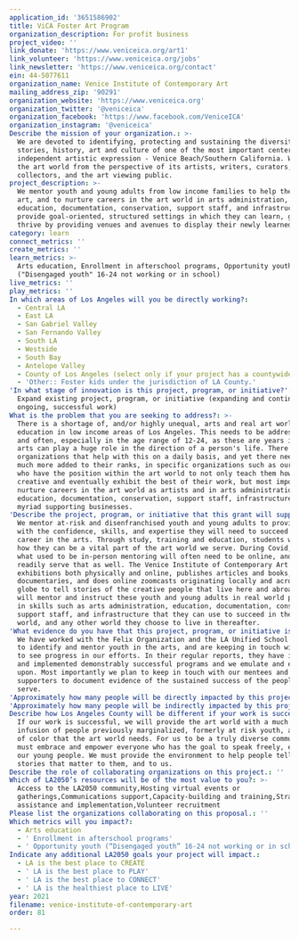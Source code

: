 ```yaml
---
application_id: '3651586902'
title: ViCA Foster Art Program
organization_description: For profit business
project_video: ''
link_donate: 'https://www.veniceica.org/art1'
link_volunteer: 'https://www.veniceica.org/jobs'
link_newsletter: 'https://www.veniceica.org/contact'
ein: 44-5077611
organization_name: Venice Institute of Contemporary Art
mailing_address_zip: '90291'
organization_website: 'https://www.veniceica.org'
organization_twitter: '@veniceica'
organization_facebook: 'https://www.facebook.com/VeniceICA'
organization_instagram: '@veniceica'
Describe the mission of your organization.: >-
  We are devoted to identifying, protecting and sustaining the diversity, unique
  stories, history, art and culture of one of the most important centers of
  independent artistic expression - Venice Beach/Southern California. We present
  the art world from the perspective of its artists, writers, curators,
  collectors, and the art viewing public.
project_description: >-
  We mentor youth and young adults from low income families to help them make
  art, and to nurture careers in the art world in arts administration,
  education, documentation, conservation, support staff, and infrastructure. We
  provide goal-oriented, structured settings in which they can learn, grow, and
  thrive by providing venues and avenues to display their newly learned skills.
category: learn
connect_metrics: ''
create_metrics: ''
learn_metrics: >-
  Arts education, Enrollment in afterschool programs, Opportunity youth
  ("Disengaged youth" 16-24 not working or in school)
live_metrics: ''
play_metrics: ''
In which areas of Los Angeles will you be directly working?:
  - Central LA
  - East LA
  - San Gabriel Valley
  - San Fernando Valley
  - South LA
  - Westside
  - South Bay
  - Antelope Valley
  - County of Los Angeles (select only if your project has a countywide benefit)
  - 'Other:: Foster kids under the jurisdiction of LA County.'
'In what stage of innovation is this project, program, or initiative?': >-
  Expand existing project, program, or initiative (expanding and continuing
  ongoing, successful work)
What is the problem that you are seeking to address?: >-
  There is a shortage of, and/or highly unequal, arts and real art world
  education in low income areas of Los Angeles. This needs to be addressed early
  and often, especially in the age range of 12-24, as these are years in which
  arts can play a huge role in the direction of a person's life. There are some
  organizations that help with this on a daily basis, and yet there needs to be
  much more added to their ranks, in specific organizations such as ourselves
  who have the position within the art world to not only teach them how to be
  creative and eventually exhibit the best of their work, but most importantly
  nurture careers in the art world as artists and in arts administration,
  education, documentation, conservation, support staff, infrastructure, and the
  myriad supporting businesses.
'Describe the project, program, or initiative that this grant will support to address the problem identified.': >-
  We mentor at-risk and disenfranchised youth and young adults to provide them
  with the confidence, skills, and expertise they will need to succeed in a
  career in the arts. Through study, training and education, students will learn
  how they can be a vital part of the art world we serve. During Covid, many of
  what used to be in-person mentoring will often need to be online, and we can
  readily serve that as well. The Venice Institute of Contemporary Art presents
  exhibitions both physically and online, publishes articles and books, creates
  documentaries, and does online zoomcasts originating locally and across the
  globe to tell stories of the creative people that live here and abroad. We
  will mentor and instruct these youth and young adults in real world projects
  in skills such as arts administration, education, documentation, conservation,
  support staff, and infrastructure that they can use to succeed in the art
  world, and any other world they choose to live in thereafter.
'What evidence do you have that this project, program, or initiative is or will be successful, and how will you define and measure success?': >-
  We have worked with the Felix Organization and the LA Unified School District
  to identify and mentor youth in the arts, and are keeping in touch with them
  to see progress in our efforts. In their regular reports, they have identified
  and implemented demonstrably successful programs and we emulate and expand
  upon. Most importantly we plan to keep in touch with our mentees and
  supporters to document evidence of the sustained success of the people we
  serve.
'Approximately how many people will be directly impacted by this project, program, or initiative?': '100'
'Approximately how many people will be indirectly impacted by this project, program, or initiative?': '1500'
Describe how Los Angeles County will be different if your work is successful.: >-
  If our work is successful, we will provide the art world with a much needed
  infusion of people previously marginalized, formerly at risk youth, and people
  of color that the art world needs. For us to be a truly diverse community we
  must embrace and empower everyone who has the goal to speak freely, especially
  our young people. We must provide the environment to help people tell the
  stories that matter to them, and to us.
Describe the role of collaborating organizations on this project.: ''
Which of LA2050’s resources will be of the most value to you?: >-
  Access to the LA2050 community,Hosting virtual events or
  gatherings,Communications support,Capacity-building and training,Strategy
  assistance and implementation,Volunteer recruitment
Please list the organizations collaborating on this proposal.: ''
Which metrics will you impact?:
  - Arts education
  - ' Enrollment in afterschool programs'
  - ' Opportunity youth (“Disengaged youth” 16-24 not working or in school)'
Indicate any additional LA2050 goals your project will impact.:
  - LA is the best place to CREATE
  - ' LA is the best place to PLAY'
  - ' LA is the best place to CONNECT'
  - ' LA is the healthiest place to LIVE'
year: 2021
filename: venice-institute-of-contemporary-art
order: 81

---
```

